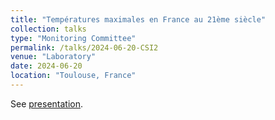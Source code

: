 ```yaml
---
title: "Températures maximales en France au 21ème siècle"
collection: talks
type: "Monitoring Committee"
permalink: /talks/2024-06-20-CSI2
venue: "Laboratory"
date: 2024-06-20
location: "Toulouse, France"
---
```


See [presentation](https://occitane-barbaux.github.io/files/Presentation_Comité_de_Suivi_2A.pdf).
